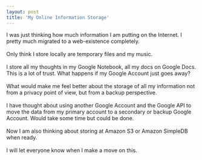 ```yaml
---
layout: post
title: 'My Online Information Storage'
---
```

I was just thinking how much information I am putting on the Internet.  I pretty much migrated to a web-existence completely. <br /><br />Only think I store locally are temporary files and my music. <br /><br />I store all my thoughts in my Google Notebook, all my docs on Google Docs.  This is a lot of trust. What happens if my Google Account just goes away?<br /><br />What would make me feel better about the storage of all my information not from a privacy point of view, but from a backup perspective.<br /><br />I have thought about using another Google Account and the Google API to move the data from my primary account to a secondary or backup Google Account.  Would take some time but could be done.<br /><br />Now I am also thinking about storing at Amazon S3 or Amazon SimpleDB when ready. <br /><br />I will let everyone know when I make a move on this.